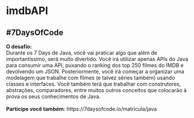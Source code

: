 # imdbAPI
<h2>#7DaysOfCode</h2>
<b>O desafio:</b><br>
Durante os 7 Days de Java, você vai praticar algo que além de importantíssimo, será muito divertido. 
Você irá utilizar apenas APIs do Java para consumir uma API, puxando o ranking dos top 250 filmes do IMDB e devolvendo um JSON.
Posteriormente, você irá começar a organizar uma modelagem que trabalhe com filmes (e talvez séries também) usando classes e interfaces.
Você também terá que trabalhar com construtores, abstrações, comparadores, entre muitos outros conceitos que colocarão à prova os seus conhecimentos de Java.

<br>
<br>
<b>Participe você também</b>: https://7daysofcode.io/matricula/java
